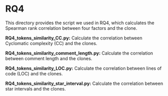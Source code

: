 # RQ4

This directory provides the script we used in RQ4, which calculates the Spearman rank correlation between four factors and the clone.

**RQ4_tokens_similarity_CC.py:** Calculate the correlation between Cyclomatic complexity (CC) and the clones.

**RQ4_tokens_similarity_comment_length.py:** Calculate the correlation between comment length and the clones.

**RQ4_tokens_similarity_LOC.py:** Calculate the correlation between lines of code (LOC) and the clones.

**RQ4_tokens_similarity_star_interval.py:** Calculate the correlation between star intervals and the clones.
